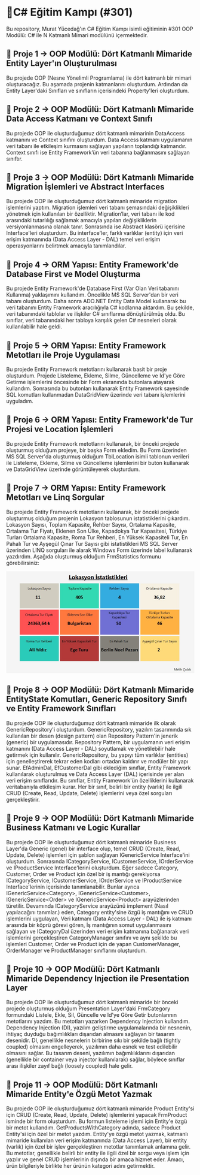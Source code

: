 # :gem:C# Eğitim Kampı (#301)
Bu repository, Murat Yücedağ'ın C# Eğitim Kampı isimli eğitiminin #301 OOP Modülü: C# ile N Katmanlı Mimari modülünü içermektedir.

## :pushpin: Proje 1 -> OOP Modülü: Dört Katmanlı Mimaride Entity Layer'ın Oluşturulması
Bu projede OOP (Nesne Yönelimli Programlama) ile dört katmanlı bir mimari oluşturacağız. Bu aşamada projenin katmanlarını oluşturdum. Ardından da Entity Layer'daki Sınıfları ve sınıfların içerisindeki Property'leri oluşturdum.

## :pushpin: Proje 2 -> OOP Modülü: Dört Katmanlı Mimaride Data Access Katmanı ve Context Sınıfı
Bu projede OOP ile oluşturduğumuz dört katmanlı mimarinin DataAccess katmanını ve Context sınıfını oluşturdum. Data Access katmanı uygulamanın veri tabanı ile etkileşim kurmasını sağlayan yapıların toplandığı katmandır. Context sınıfı ise Entity Framework’ün veri tabanına bağlanmasını sağlayan sınıftır.

## :pushpin: Proje 3 -> OOP Modülü: Dört Katmanlı Mimaride Migration İşlemleri ve Abstract Interfaces
Bu projede OOP ile oluşturduğumuz dört katmanlı mimaride migration işlemlerini yaptım. Migration işlemleri veri tabanı şemasındaki değişiklikleri yönetmek için kullanılan bir özelliktir. Migration’lar, veri tabanı ile kod arasındaki tutarlılığı sağlamak amacıyla yapılan değişikliklerin versiyonlanmasına olanak tanır. Sonrasında ise Abstract klasörü içerisine Interface'leri oluşturdum. Bu interface'ler, farklı varlıklar (entity) için veri erişim katmanında (Data Access Layer - DAL) temel veri erişim operasyonlarını belirtmek amacıyla tanımlandılar.

## :pushpin: Proje 4 -> ORM Yapısı: Entity Framework'de Database First ve Model Oluşturma
Bu projede Entity Framework'de Database First (Var Olan Veri tabanını Kullanma) yaklaşımını kullandım. Öncelikle MS SQL Server'dan bir veri tabanı oluşturdum. Daha sonra ADO.NET Entity Data Model kullanarak bu veri tabanını Entity Framework aracılığıyla C# kodlarına aktardım. Bu şekilde, veri tabanındaki tablolar ve ilişkiler C# sınıflarına dönüştürülmüş oldu. Bu sınıflar, veri tabanındaki her tabloya karşılık gelen C# nesneleri olarak kullanılabilir hale geldi.

## :pushpin: Proje 5 -> ORM Yapısı: Entity Framework Metotları ile Proje Uygulaması
Bu projede Entity Framework metotlarını kullanarak basit bir proje oluşturdum. Projede Listeleme, Ekleme, Silme, Güncelleme ve Id'ye Göre Getirme işlemlerini öncesinde bir Form ekranında butonlara atayarak kullandım. Sonrasında bu butonları kullanarak Entity Framework sayesinde SQL komutları kullanmadan DataGridView üzerinde veri tabanı işlemlerini uyguladım.

## :pushpin: Proje 6 -> ORM Yapısı: Entity Framework'de Tur Projesi ve Location İşlemleri
Bu projede Entity Framework metotlarını kullanarak, bir önceki projede oluşturmuş olduğum projeye, bir başka Form ekledim. Bu Form üzerinden MS SQL Server'da oluşturmuş olduğum TblLocation isimli tablonun verileri ile Listeleme, Ekleme, Silme ve Güncelleme işlemlerini bir buton kullanarak ve DataGridView üzerinde görüntüleyerek oluşturdum.

## :pushpin: Proje 7 -> ORM Yapısı: Entity Framework Metotları ve Linq Sorgular
Bu projede Entity Framework metotlarını kullanarak, bir önceki projede oluşturmuş olduğum projenin Lokasyon tablosunun istatistiklerini çıkardım. Lokasyon Sayısı, Toplam Kapasite, Rehber Sayısı, Ortalama Kapasite, Ortalama Tur Fiyatı, Eklenen Son Ülke, Kapadokya Tur Kapasitesi, Türkiye Turları Ortalama Kapasite, Roma Tur Rehberi, En Yüksek Kapasiteli Tur, En Pahalı Tur ve Ayşegül Çınar Tur Sayısı gibi istatistikleri MS SQL Server üzerinden LINQ sorguları ile alarak Windows Form üzerinde label kullanarak yazdırdım. Aşağıda oluşturmuş olduğum FrmStatistics formunu görebilirsiniz:

<div align="center">
  <img src="https://github.com/melihcolak0/CSharpEgitimKampiMY301/blob/ac72eb081f3ef57cc0425d418281b3ed496a368f/locationStatisticsSS.jpg" alt="image alt">
</div>

## :pushpin: Proje 8 -> OOP Modülü: Dört Katmanlı Mimaride EntityState Komutları, Generic Repository Sınıfı ve Entity Framework Sınıfları
Bu projede OOP ile oluşturduğumuz dört katmanlı mimaride ilk olarak GenericRepository'i oluşturdum. GenericRepository, yazılım tasarımında sık kullanılan bir desen (design pattern) olan Repository Pattern'in jenerik (generic) bir uygulamasıdır. Repository Pattern, bir uygulamanın veri erişim katmanını (Data Access Layer - DAL) soyutlamak ve yönetilebilir hale getirmek için kullanılır. GenericRepository, bu yapıyı tüm varlıklar (entities) için genelleştirerek tekrar eden kodları ortadan kaldırır ve modüler bir yapı sunar. EfAdminDal, EfCustomerDal gibi eklediğim sınıflar, Entity Framework kullanılarak oluşturulmuş ve Data Access Layer (DAL) içerisinde yer alan veri erişim sınıflarıdır. Bu sınıflar, Entity Framework'ün özelliklerini kullanarak veritabanıyla etkileşim kurar. Her bir sınıf, belirli bir entity (varlık) ile ilgili CRUD (Create, Read, Update, Delete) işlemlerini veya özel sorguları gerçekleştirir.

## :pushpin: Proje 9 -> OOP Modülü: Dört Katmanlı Mimaride Business Katmanı ve Logic Kurallar
Bu projede OOP ile oluşturduğumuz dört katmanlı mimaride Business Layer'da Generic (genel) bir interface olup, temel CRUD (Create, Read, Update, Delete) işlemleri için şablon sağlayan IGenericService Interface'ini oluşturdum. Sonrasında ICategoryService, ICustomerService, IOrderService ve IProductService Interface'lerini oluşturdum. Eğer sadece Category, Customer, Order ve Product için özel bir iş mantığı gerekiyorsa ICategoryService, ICustomerService, IOrderService ve IProductService Interface'lerinin içerisinde tanımlanabilir. Bunlar ayrıca IGenericService<<awd>Category>, IGenericService<<awd>Customer>, IGenericService<<awd>Order> ve IGenericService<<awd>Product> arayüzlerinden türetilir. Devamında ICategoryService arayüzünü implement (Nasıl yapılacağını tanımlar.) eden, Category entity'sine özgü iş mantığını ve CRUD işlemlerini uygulayan, Veri katmanı (Data Access Layer - DAL) ile iş katmanı arasında bir köprü görevi gören, İş mantığının somut uygulanmasını sağlayan ve ICategoryDal üzerinden veri erişim katmanına bağlanarak veri işlemlerini gerçekleştiren CategoryManager sınıfını ve aynı şekilde bu işlemleri Customer, Order ve Product için de yapan CustomerManager, OrderManager ve ProductManager sınıflarını oluşturdum.

## :pushpin: Proje 10 -> OOP Modülü: Dört Katmanlı Mimaride Dependency Injection ile Presentation Layer
Bu projede OOP ile oluşturduğumuz dört katmanlı mimaride bir önceki projede oluşturmuş olduğum Presentation Layer'daki FrmCategory formundaki Listele, Ekle, Sil, Güncelle ve Id'ye Göre Getir butonlarının metotlarını yazdım. Bu metotları yazarken Dependency Injection kullandım. Dependency Injection (DI), yazılım geliştirme uygulamalarında bir nesnenin, ihtiyaç duyduğu bağımlılıkları dışarıdan almasını sağlayan bir tasarım desenidir. DI, genellikle nesnelerin birbirine sıkı bir şekilde bağlı (tightly coupled) olmasını engelleyerek, yazılımın daha esnek ve test edilebilir olmasını sağlar. Bu tasarım deseni, yazılımın bağımlılıklarını dışarıdan (genellikle bir container veya injector kullanılarak) sağlar, böylece sınıflar arası ilişkiler zayıf bağlı (loosely coupled) hale gelir.

## :pushpin: Proje 11 -> OOP Modülü: Dört Katmanlı Mimaride Entity'e Özgü Metot Yazmak
Bu projede OOP ile oluşturduğumuz dört katmanlı mimaride Product Entity'si için CRUD (Create, Read, Update, Delete) işlemlerini yapacak FrmProduct isminde bir form oluşturdum. Bu formun listeleme işlemi için Entity'e özgü bir metot kullandım. GetProductsWithCategory adında, sadece Product Entity'si için özel bir metot yazdım. Entity'ye özgü metot yazmak, katmanlı mimaride kullanılan veri erişim katmanında (Data Access Layer), bir entity (varlık) için özel bir işlev gerçekleştiren metotlar tanımlamak anlamına gelir. Bu metotlar, genellikle belirli bir entity ile ilgili özel bir sorgu veya işlem için yazılır ve genel CRUD işlemlerinin dışında bir amaca hizmet eder. Amacı, ürün bilgileriyle birlikte her ürünün kategori adını getirmektir.
